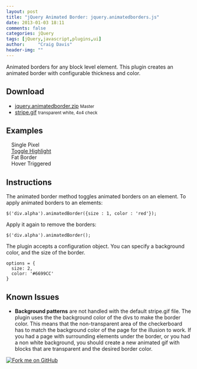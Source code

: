 ```yaml
---
layout: post
title: "jQuery Animated Border: jquery.animatedborders.js"
date: 2013-01-03 18:11
comments: false
categories: jQuery
tags: [jQuery,javascript,plugins,ui]
author:     "Craig Davis"
header-img: ""
---
```


<script src="/assets/javascript/jquery.animatedborder.js" type="text/javascript"></script>
<script type="text/javascript">

$(function() {
  $('div.alpha').animatedBorder({size : 1, color : 'red'});

  $('div.bravo').click(function(){
    $(this).animatedBorder();
    return false;
  });

  $('div.charlie').animatedBorder({size : 6, color : '#FFCC66'});

  $('div.delta').animatedBorder({size: 2, color: '#4E7CB1', hover: true});
});

</script>

Animated borders for any block level element. This plugin creates an animated
border with configurable thickness and color.


## Download

* <a href="https://github.com/there4/jquery-animatedborder/zipball/master">jquery.animatedborder.zip</a> <small>Master</small>
* <a href="stripe.gif">stripe.gif</a> <small>transparent white, 4x4 check</small>

## Examples

<div class="examples clearfix" style="margin: 0 1em 1em;">
  <div class="alpha">Single Pixel</div>
  <div class="bravo"><a href="#">Toggle Highlight</a></div>
  <div class="charlie">Fat Border</div>
  <div class="delta">Hover Triggered</div>
</div>

## Instructions

The animated border method toggles animated borders on an element. To apply
animated borders to an elements:

    $('div.alpha').animatedBorder({size : 1, color : 'red'});

Apply it again to remove the borders:

    $('div.alpha').animatedBorder();

The plugin accepts a configuration object. You can specify a background color,
and the size of the border.

    options = {
      size: 2,
      color: '#6699CC'
    }

## Known Issues

* __Background patterns__ are not handled with the default stripe.gif file.
  The plugin uses the the background color of the divs to make the border color.
  This means that the non-transparent area of the checkerboard has to match the background color of the
  page for the illusion to work. If you had a page with surrounding elements under the border, or you had
  a non white background, you should create a new animated gif with blocks that are transparent and the
  desired border color.



<a href="https://github.com/there4/jquery-animatedborder" id="github">
  <img alt="Fork me on GitHub" src="http://s3.amazonaws.com/github/ribbons/forkme_right_darkblue_121621.png" />
</a>



[gh]: https://github.com/there4/jquery-animatedborder

